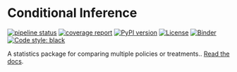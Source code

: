 # Conditional Inference

[![pipeline status](https://gitlab.com/dsbowen/conditional-inference/badges/master/pipeline.svg)](https://gitlab.com/dsbowen/conditional-inference/-/commits/master)
[![coverage report](https://gitlab.com/dsbowen/conditional-inference/badges/master/coverage.svg)](https://gitlab.com/dsbowen/conditional-inference/-/commits/master)
[![PyPI version](https://badge.fury.io/py/conditional-inference.svg)](https://badge.fury.io/py/conditional-inference)
[![License](https://img.shields.io/badge/License-MIT-brightgreen.svg)](https://gitlab.com/dsbowen/conditional-inference/-/blob/master/LICENSE)
[![Binder](https://mybinder.org/badge_logo.svg)](https://mybinder.org/v2/gl/dsbowen%2Fconditional-inference/HEAD?urlpath=lab/tree/examples)
[![Code style: black](https://img.shields.io/badge/code%20style-black-000000.svg)](https://github.com/psf/black)

A statistics package for comparing multiple policies or treatments.. [Read the docs](https://dsbowen.gitlab.io/conditional-inference).
